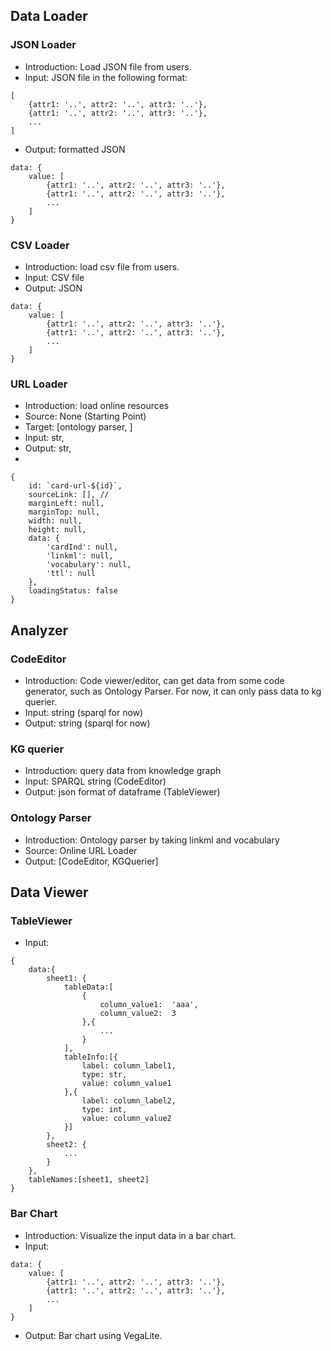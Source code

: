 ## Data Loader
### JSON Loader 
* Introduction: Load JSON file from users. 
* Input: JSON file in the following format:
```
[
    {attr1: '..', attr2: '..', attr3: '..'},
    {attr1: '..', attr2: '..', attr3: '..'},
    ...
]
```
* Output: formatted JSON
```
data: {
    value: [
        {attr1: '..', attr2: '..', attr3: '..'},
        {attr1: '..', attr2: '..', attr3: '..'},
        ...
    ]
}
```
### CSV Loader
* Introduction: load csv file from users.
* Input: CSV file 
* Output: JSON
```
data: {
    value: [
        {attr1: '..', attr2: '..', attr3: '..'},
        {attr1: '..', attr2: '..', attr3: '..'},
        ...
    ]
}
```
### URL Loader
* Introduction: load online resources 
* Source: None (Starting Point)
* Target: [ontology parser, ]
* Input: str,
* Output: str, 
* 
```
{
    id: `card-url-${id}`,
    sourceLink: [], //
    marginLeft: null, 
    marginTop: null, 
    width: null, 
    height: null,
    data: {
        'cardInd': null,
        'linkml': null,
        'vocabulary': null,
        'ttl': null
    },
    loadingStatus: false
}
```
## Analyzer 
### CodeEditor
* Introduction: Code viewer/editor, can get data from some code generator, such as Ontology Parser. For now, it can only pass data to kg querier. 
* Input: string (sparql for now) 
* Output: string (sparql for now)

### KG querier 
* Introduction: query data from knowledge graph 
* Input: SPARQL string  (CodeEditor)
* Output: json format of dataframe (TableViewer)

### Ontology Parser 
* Introduction: Ontology parser by taking linkml and vocabulary
* Source: Online URL Loader
* Output: [CodeEditor, KGQuerier]



## Data Viewer
### TableViewer 
* Input: 
```
{
    data:{
        sheet1: {
            tableData:[
                {
                    column_value1:  'aaa',
                    column_value2:  3
                },{
                    ...
                }
            ],
            tableInfo:[{
                label: column_label1,
                type: str,
                value: column_value1
            },{
                label: column_label2,
                type: int,
                value: column_value2
            }]
        },
        sheet2: {
            ...
        }
    },
    tableNames:[sheet1, sheet2]
}
```
### Bar Chart 
* Introduction: Visualize the input data in a bar chart.
* Input: 
```
data: {
    value: [
        {attr1: '..', attr2: '..', attr3: '..'},
        {attr1: '..', attr2: '..', attr3: '..'},
        ...
    ]
}
```
* Output: Bar chart using VegaLite. 
```

```